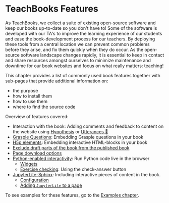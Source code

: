 # TeachBooks Features

As TeachBooks, we collect a suite of existing open-source software and keep our books up-to-date so you don't have to! Some of the software is developed with our TA's to improve the learning experience of our students and ease the book-development process for our teachers. By deploying these tools from a central location we can prevent common problems before they arise, and fix them quickly when they do occur. As the open-source software landscape changes rapidly, it is essential to keep in contact and share resources amongst ourselves to minimize maintenance and downtime for our book websites and focus on what really matters: teaching!

This chapter provides a list of commonly used book features together with sub-pages that provide additional information on:
- the purpose
- how to install them
- how to use them
- where to find the source code

Overview of features covered:
- Interaction with the book: Adding comments and feedback to content on the website using [Hypothesis](/book/basic-features/hypothesis.md) or [Utterances 🔮](/book/basic-features/utterances.md)
- [Grasple Questions](grasple.md): Embedding Grasple questions in your book
- [H5p elements](h5p.md): Embedding interactive HTML-blocks in your book
- [Exclude draft parts of the book from the published book](custom_toc.md)
- [Page download options](custom_download.md)
- [Python-enabled interactivity](live_code.ipynb): Run Python code live in the browser
    - [Widgets](widgets.ipynb)
    - [Exercise checking](exercise_checking.ipynb): Using the check-answer button
- [JupyterLite-Sphinx](/book/features/jupyterlite/jupyterlite.md): Including interactive pieces of content in the book.
    - [Configuration](/book/features/jupyterlite/configuration.md)
    - [Adding `JupyterLite` to a page](/book/features/jupyterlite/including-jupyterlite.md)

To see examples for these features, go to the [Examples chapter](/book/examples/overview.md).

